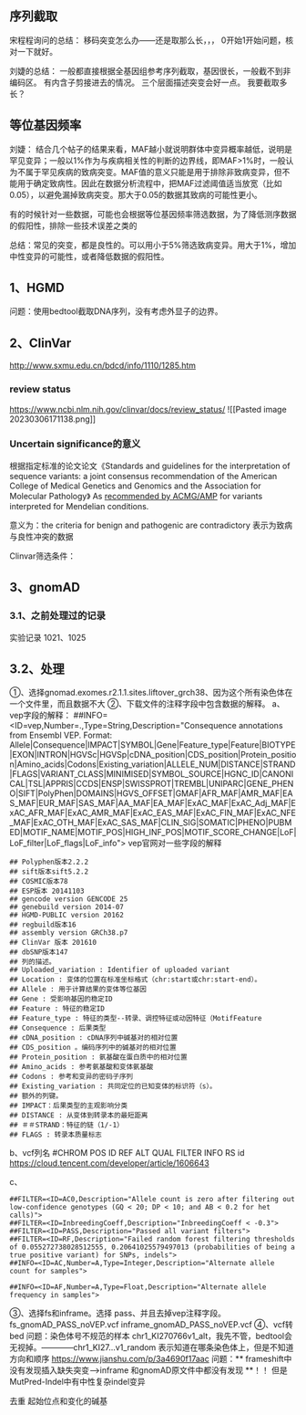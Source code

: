 
## 序列截取
宋程程询问的总结：
移码突变怎么办——还是取那么长，，，     0开始1开始问题，核对一下就好。

刘婕的总结：
一般都直接根据全基因组参考序列截取，基因很长，一般截不到非编码区。
有内含子剪接进去的情况。
三个层面描述突变会好一点。
我要截取多长？



## 等位基因频率
刘婕：
结合几个帖子的结果来看，MAF越小就说明群体中变异概率越低，说明是罕见变异；一般以1%作为与疾病相关性的判断的边界线，即MAF>1%时，一般认为不属于罕见疾病的致病突变。MAF值的意义只能是用于排除非致病变异，但不能用于确定致病性。因此在数据分析流程中，把MAF过滤阈值适当放宽（比如0.05），以避免漏掉致病突变。那大于0.05的数据其致病的可能性更小。  

有的时候针对一些数据，可能也会根据等位基因频率筛选数据，为了降低测序数据的假阳性，排除一些技术误差之类的

总结：常见的突变，都是良性的。可以用小于5%筛选致病变异。用大于1%，增加中性变异的可能性，或者降低数据的假阳性。


## 1、HGMD
问题：使用bedtool截取DNA序列，没有考虑外显子的边界。

## 2、ClinVar
http://www.sxmu.edu.cn/bdcd/info/1110/1285.htm

### **review status**
https://www.ncbi.nlm.nih.gov/clinvar/docs/review_status/
![[Pasted image 20230306171138.png]]

### Uncertain significance的意义
根据指定标准的论文论文《Standards and guidelines for the interpretation of sequence variants: a joint consensus recommendation of the American College of Medical Genetics and Genomics and the Association for Molecular Pathology》
As [recommended by ACMG/AMP](https://www.ncbi.nlm.nih.gov/pubmed/25741868) for variants interpreted for Mendelian conditions.

意义为：the criteria for benign and pathogenic are contradictory
表示为致病与良性冲突的数据





Clinvar筛选条件：





## 3、gnomAD

### 3.1、之前处理过的记录
实验记录 1021、1025

## 3.2、处理
①、选择gnomad.exomes.r2.1.1.sites.liftover_grch38、因为这个所有染色体在一个文件里，而且数据不大
②、下载文件的注释字段中包含数据的解释。
a、vep字段的解释：
##INFO=<ID=vep,Number=.,Type=String,Description="Consequence annotations from Ensembl VEP. Format: Allele|Consequence|IMPACT|SYMBOL|Gene|Feature_type|Feature|BIOTYPE|EXON|INTRON|HGVSc|HGVSp|cDNA_position|CDS_position|Protein_position|Amino_acids|Codons|Existing_variation|ALLELE_NUM|DISTANCE|STRAND|FLAGS|VARIANT_CLASS|MINIMISED|SYMBOL_SOURCE|HGNC_ID|CANONICAL|TSL|APPRIS|CCDS|ENSP|SWISSPROT|TREMBL|UNIPARC|GENE_PHENO|SIFT|PolyPhen|DOMAINS|HGVS_OFFSET|GMAF|AFR_MAF|AMR_MAF|EAS_MAF|EUR_MAF|SAS_MAF|AA_MAF|EA_MAF|ExAC_MAF|ExAC_Adj_MAF|ExAC_AFR_MAF|ExAC_AMR_MAF|ExAC_EAS_MAF|ExAC_FIN_MAF|ExAC_NFE_MAF|ExAC_OTH_MAF|ExAC_SAS_MAF|CLIN_SIG|SOMATIC|PHENO|PUBMED|MOTIF_NAME|MOTIF_POS|HIGH_INF_POS|MOTIF_SCORE_CHANGE|LoF|LoF_filter|LoF_flags|LoF_info">
vep官网对一些字段的解释
```
## Polyphen版本2.2.2
## sift版本sift5.2.2
## COSMIC版本78
## ESP版本 20141103
## gencode version GENCODE 25
## genebuild version 2014-07
## HGMD-PUBLIC version 20162
## regbuild版本16
## assembly version GRCh38.p7
## ClinVar 版本 201610
## dbSNP版本147
## 列的描述。
## Uploaded_variation : Identifier of uploaded variant
## Location : 变体的位置在标准坐标格式（chr:start或chr:start-end）。
## Allele : 用于计算结果的变体等位基因
## Gene : 受影响基因的稳定ID
## Feature : 特征的稳定ID
## Feature_type : 特征的类型--转录、调控特征或动因特征（MotifFeature
## Consequence : 后果类型
## cDNA_position : cDNA序列中碱基对的相对位置
## CDS_position 。编码序列中的碱基对的相对位置
## Protein_position : 氨基酸在蛋白质中的相对位置
## Amino_acids : 参考氨基酸和变体氨基酸
## Codons : 参考和变异的密码子序列
## Existing_variation : 共同定位的已知变体的标识符（s）。
## 额外的列键。
## IMPACT：后果类型的主观影响分类
## DISTANCE : 从变体到转录本的最短距离
## ＃＃STRAND：特征的链（1/-1）
## FLAGS : 转录本质量标志

```
b、vcf列名
#CHROM	POS	ID	REF	ALT	QUAL	FILTER	INFO
RS id https://cloud.tencent.com/developer/article/1606643

c、
```
##FILTER=<ID=AC0,Description="Allele count is zero after filtering out low-confidence genotypes (GQ < 20; DP < 10; and AB < 0.2 for het calls)">
##FILTER=<ID=InbreedingCoeff,Description="InbreedingCoeff < -0.3">
##FILTER=<ID=PASS,Description="Passed all variant filters">
##FILTER=<ID=RF,Description="Failed random forest filtering thresholds of 0.055272738028512555, 0.20641025579497013 (probabilities of being a true positive variant) for SNPs, indels">
##INFO=<ID=AC,Number=A,Type=Integer,Description="Alternate allele count for samples">

##INFO=<ID=AF,Number=A,Type=Float,Description="Alternate allele frequency in samples">
```

③、选择fs和inframe。选择 pass、并且去掉vep注释字段。
fs_gnomAD_PASS_noVEP.vcf
inframe_gnomAD_PASS_noVEP.vcf
④、vcf转bed 
问题：染色体号不规范的样本 chr1_KI270766v1_alt，我先不管，bedtool会无视掉。————chr1_KI27...v1_random 表示知道在哪条染色体上，但是不知道方向和顺序   https://www.jianshu.com/p/3a4690f17aac
问题：** frameshift中没有发现插入缺失突变-->inframe 和gnomAD原文件中都没有发现 **！！
但是MutPred-Indel中有中性复杂indel变异




去重 起始位点和变化的碱基